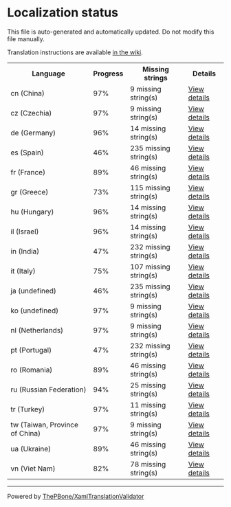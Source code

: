 # Localization status

This file is auto-generated and automatically updated. Do not modify this file manually.

Translation instructions are available [in the wiki](https://github.com/ThePBone/GalaxyBudsClient/wiki/3.-How-to-help-with-translations).

<table>
<tr><th>Language</th><th>Progress</th><th>Missing strings</th><th>Details</th></tr>
<tr><td>cn (China)</td><td>97%</td><td>9 missing string(s)</td><td><a href="cn.md">View details</a></td></tr>
<tr><td>cz (Czechia)</td><td>97%</td><td>9 missing string(s)</td><td><a href="cz.md">View details</a></td></tr>
<tr><td>de (Germany)</td><td>96%</td><td>14 missing string(s)</td><td><a href="de.md">View details</a></td></tr>
<tr><td>es (Spain)</td><td>46%</td><td>235 missing string(s)</td><td><a href="es.md">View details</a></td></tr>
<tr><td>fr (France)</td><td>89%</td><td>46 missing string(s)</td><td><a href="fr.md">View details</a></td></tr>
<tr><td>gr (Greece)</td><td>73%</td><td>115 missing string(s)</td><td><a href="gr.md">View details</a></td></tr>
<tr><td>hu (Hungary)</td><td>96%</td><td>14 missing string(s)</td><td><a href="hu.md">View details</a></td></tr>
<tr><td>il (Israel)</td><td>96%</td><td>14 missing string(s)</td><td><a href="il.md">View details</a></td></tr>
<tr><td>in (India)</td><td>47%</td><td>232 missing string(s)</td><td><a href="in.md">View details</a></td></tr>
<tr><td>it (Italy)</td><td>75%</td><td>107 missing string(s)</td><td><a href="it.md">View details</a></td></tr>
<tr><td>ja (undefined)</td><td>46%</td><td>235 missing string(s)</td><td><a href="ja.md">View details</a></td></tr>
<tr><td>ko (undefined)</td><td>97%</td><td>9 missing string(s)</td><td><a href="ko.md">View details</a></td></tr>
<tr><td>nl (Netherlands)</td><td>97%</td><td>9 missing string(s)</td><td><a href="nl.md">View details</a></td></tr>
<tr><td>pt (Portugal)</td><td>47%</td><td>232 missing string(s)</td><td><a href="pt.md">View details</a></td></tr>
<tr><td>ro (Romania)</td><td>89%</td><td>46 missing string(s)</td><td><a href="ro.md">View details</a></td></tr>
<tr><td>ru (Russian Federation)</td><td>94%</td><td>25 missing string(s)</td><td><a href="ru.md">View details</a></td></tr>
<tr><td>tr (Turkey)</td><td>97%</td><td>11 missing string(s)</td><td><a href="tr.md">View details</a></td></tr>
<tr><td>tw (Taiwan, Province of China)</td><td>97%</td><td>9 missing string(s)</td><td><a href="tw.md">View details</a></td></tr>
<tr><td>ua (Ukraine)</td><td>89%</td><td>46 missing string(s)</td><td><a href="ua.md">View details</a></td></tr>
<tr><td>vn (Viet Nam)</td><td>82%</td><td>78 missing string(s)</td><td><a href="vn.md">View details</a></td></tr>

</table>

__________

Powered by [ThePBone/XamlTranslationValidator](https://github.com/ThePBone/XamlTranslationValidator)